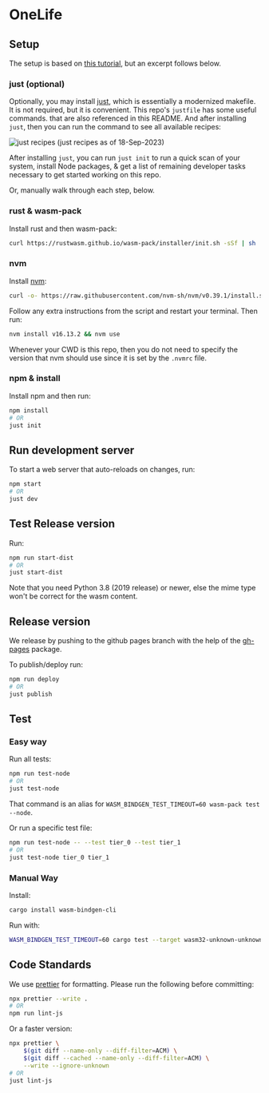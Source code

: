 # OneLife

## Setup

The setup is based on
[this tutorial](https://rustwasm.github.io/docs/wasm-pack/prerequisites/index.html),
but an excerpt follows below.

### just (optional)

Optionally, you may install [just](https://just.systems/man/en/), which is
essentially a modernized makefile. It is not required, but it is convenient.
This repo's `justfile` has some useful commands. that are also referenced
in this README. And after installing `just`, then you can run the command
to see all available recipes:

![just recipes](./docs/just-recipes.png 'just recipes')
(just recipes as of 18-Sep-2023)

After installing `just`, you can run `just init` to run a quick scan of your
system, install Node packages, & get a list of remaining developer tasks
necessary to get started working on this repo.

Or, manually walk through each step, below.

### rust & wasm-pack

Install rust and then wasm-pack:

```bash
curl https://rustwasm.github.io/wasm-pack/installer/init.sh -sSf | sh
```

### nvm

Install [nvm](https://github.com/nvm-sh/nvm):

```bash
curl -o- https://raw.githubusercontent.com/nvm-sh/nvm/v0.39.1/install.sh | bash
```

Follow any extra instructions from the script and restart your terminal. Then run:

```bash
nvm install v16.13.2 && nvm use
```

Whenever your CWD is this repo, then you do not need to specify the version
that nvm should use since it is set by the `.nvmrc` file.

### npm & install

Install npm and then run:

```bash
npm install
# OR
just init
```

## Run development server

To start a web server that auto-reloads on changes, run:

```bash
npm start
# OR
just dev
```

## Test Release version

Run:

```bash
npm run start-dist
# OR
just start-dist
```

Note that you need Python 3.8 (2019 release) or newer,
else the mime type won't be correct for the wasm content.

## Release version

We release by pushing to the github pages branch with the help of the
[gh-pages](https://www.npmjs.com/package/gh-pages) package.

To publish/deploy run:

```bash
npm run deploy
# OR
just publish
```

## Test

### Easy way

Run all tests:

```bash
npm run test-node
# OR
just test-node
```

That command is an alias for `WASM_BINDGEN_TEST_TIMEOUT=60 wasm-pack test --node`.

Or run a specific test file:

```bash
npm run test-node -- --test tier_0 --test tier_1
# OR
just test-node tier_0 tier_1
```

### Manual Way

Install:

```bash
cargo install wasm-bindgen-cli
```

Run with:

```bash
WASM_BINDGEN_TEST_TIMEOUT=60 cargo test --target wasm32-unknown-unknown
```

## Code Standards

We use [prettier](https://prettier.io/) for formatting.
Please run the following before committing:

```bash
npx prettier --write .
# OR
npm run lint-js
```

Or a faster version:

```bash
npx prettier \
    $(git diff --name-only --diff-filter=ACM) \
    $(git diff --cached --name-only --diff-filter=ACM) \
    --write --ignore-unknown
# OR
just lint-js
```
